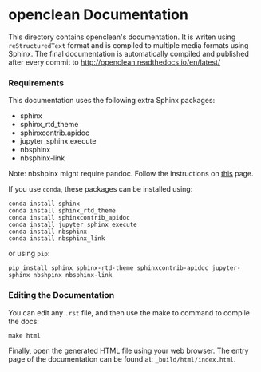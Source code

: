 # openclean Documentation

This directory contains openclean's documentation.
It is writen using `reStructuredText` format and is compiled to multiple media formats using Sphinx.
The final documentation is automatically compiled and published after every commit to http://openclean.readthedocs.io/en/latest/

### Requirements

This documentation uses the following extra Sphinx packages:
 * sphinx
 * sphinx_rtd_theme
 * sphinxcontrib.apidoc
 * jupyter_sphinx.execute
 * nbsphinx
 * nbsphinx-link

Note: nbshpinx might require pandoc. Follow the instructions on [this](https://pandoc.org/installing.html) page.

If you use `conda`, these packages can be installed using:

```
conda install sphinx
conda install sphinx_rtd_theme
conda install sphinxcontrib_apidoc
conda install jupyter_sphinx_execute
conda install nbsphinx
conda install nbsphinx_link
```
or using `pip`:

```
pip install sphinx sphinx-rtd-theme sphinxcontrib-apidoc jupyter-sphinx nbshpinx nbsphinx-link
```

### Editing the Documentation

You can edit any `.rst` file, and then use the make to command to compile the docs:

    make html

Finally, open the generated HTML file using your web browser. The entry page of
the documentation can be found at: ``_build/html/index.html``.

